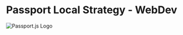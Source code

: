 # Passport Local Strategy - WebDev

![Passport.js Logo](http://www.passportjs.org/images/twitter-card.png)
